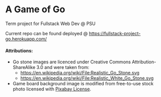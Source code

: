 # A Game of Go
Term project for Fullstack Web Dev @ PSU

Current repo can be found deployed @ https://fullstack-project-go.herokuapp.com/ 

#### Attributions:
* Go stone images are licenced under Creative Commons Attribution-ShareAlike 3.0 and were taken from:
  * https://en.wikipedia.org/wiki/File:Realistic_Go_Stone.svg 
  * https://en.wikipedia.org/wiki/File:Realistic_White_Go_Stone.svg
* Game board background image is modified from free-to-use stock photo licensed with [Pixabay License](https://pixabay.com/service/terms/).
